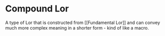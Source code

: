 # Compound Lor
A type of Lor that is constructed from [[Fundamental Lor]] and can convey much more complex meaning in a shorter form - kind of like a macro.